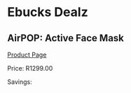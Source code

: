 
# Ebucks Dealz
## AirPOP: Active Face Mask
[Product Page](https://www.ebucks.com/web/shop/productSelected.do?prodId=1169911306&catId=908607666)

Price: R1299.00

Savings: 


	